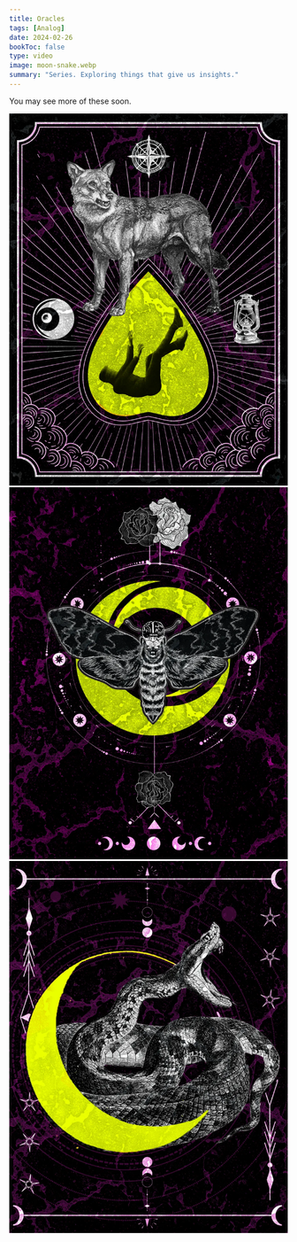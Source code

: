 ```yaml
---
title: Oracles
tags: [Analog]
date: 2024-02-26
bookToc: false
type: video
image: moon-snake.webp
summary: "Series. Exploring things that give us insights."
---
```

You may see more of these soon.

![](missing.webp)
![](moth.webp)
![](moon-snake.webp)